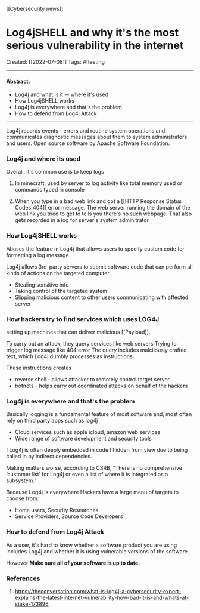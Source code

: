 [[Cybersecurity news]]
# Log4jSHELL and why it's the most serious vulnerability in the internet
Created:  [[2022-07-08]]
Tags: #fleeting 

---
#### Abstract:
- Log4j and what is it -- where it's used
- How Log4jSHELL works
- Log4j is everywhere and that's the problem
- How to defend from Log4j Attack

---
Log4j records events - errors and routine system operations and communicates diagnostic messages about them to system administrators and users. Open source software by Apache Software Foundation.

### Log4j and where its used
Overall, it's common use is to keep logs 

1. In minecraft, used by server to log activity like total memory used or commands typed in console

2. When you type in a bad web link and got a [[HTTP Response Status Codes|404]] error message. The web server running the domain of the web link you tried to get to tells you there's no such webpage. That also gets recorded in a log for server's system adminitrator.

### How Log4jSHELL works
Abuses the feature in Log4j that allows users to specify custom code for formatting a log message. 

Log4j allows 3rd-party servers to submit software code that can perform all kinds of actions on the targeted computer.
- Stealing sensitive info
- Taking control of the targeted system 
- Slipping malicious content to other users communicating with affected server


### How hackers try to find services which uses LOG4J
setting up machines that can deliver malicious [[Payload]]. 

To carry out an attack, they query services like web servers 
Trying to trigger log message like 404 error
The query includes malciiously crafted text, which Log4j dumbly processes as instructions

These instructions creates 
- reverse shell - allows attacker to remotely control target server 
- botnets - helps carry out coordinated attacks on behalf of the hackers


### Log4j is everywhere and that's the problem
Basically logging is a fundamental feature of most software 
and, most often rely on third party apps such as log4j
- Cloud services such as apple icloud, amazon web services
- Wide range of software development and security tools

! Log4j is often deeply embedded in code 
! hidden from view due to being called in by indirect dependencies.

Making matters worse, according to CSRB, 
“There is no comprehensive ‘customer list’ for Log4j or even a list of where it is integrated as a subsystem.”


Because Log4j is everywhere
Hackers have a large menu of targets to choose from:
- Home users, Security Researches
- Service Providers, Source Code Developers




### How to defend from Log4j Attack
As a user, it's hard to know whether a software product you are using includes Log4j and whether it is using vulnerable versions of the software.

However
**Make sure all of your software is up to date.**











### References
1. https://theconversation.com/what-is-log4j-a-cybersecurity-expert-explains-the-latest-internet-vulnerability-how-bad-it-is-and-whats-at-stake-173896
